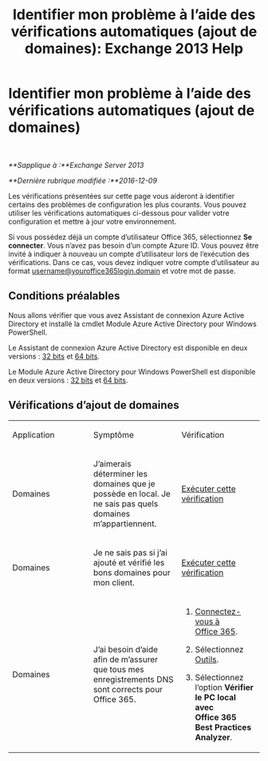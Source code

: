 ﻿---
title: 'Identifier mon problème à l’aide des vérifications automatiques (ajout de domaines): Exchange 2013 Help'
TOCTitle: Identifier mon problème à l’aide des vérifications automatiques (ajout de domaines)
ms:assetid: ea90a24b-7c9c-48d5-9475-0eb7777452f3
ms:mtpsurl: https://technet.microsoft.com/fr-fr/library/Dn793981(v=EXCHG.150)
ms:contentKeyID: 62632403
ms.date: 05/23/2018
mtps_version: v=EXCHG.150
ms.translationtype: MT
---

# Identifier mon problème à l’aide des vérifications automatiques (ajout de domaines)

 

_**Sapplique à :**Exchange Server 2013_

_**Dernière rubrique modifiée :**2016-12-09_

Les vérifications présentées sur cette page vous aideront à identifier certains des problèmes de configuration les plus courants. Vous pouvez utiliser les vérifications automatiques ci-dessous pour valider votre configuration et mettre à jour votre environnement.

Si vous possédez déjà un compte d’utilisateur Office 365, sélectionnez **Se connecter**. Vous n’avez pas besoin d’un compte Azure ID. Vous pouvez être invité à indiquer à nouveau un compte d’utilisateur lors de l’exécution des vérifications. Dans ce cas, vous devez indiquer votre compte d’utilisateur au format username@youroffice365login.domain et votre mot de passe.

## Conditions préalables

Nous allons vérifier que vous avez Assistant de connexion Azure Active Directory et installé la cmdlet Module Azure Active Directory pour Windows PowerShell.

Le Assistant de connexion Azure Active Directory est disponible en deux versions : [32 bits](https://go.microsoft.com/fwlink/?linkid=286261) et [64 bits](https://go.microsoft.com/fwlink/?linkid=286262).

Le Module Azure Active Directory pour Windows PowerShell est disponible en deux versions : [32 bits](https://go.microsoft.com/fwlink/?linkid=286258) et [64 bits](https://go.microsoft.com/fwlink/?linkid=286259).

## Vérifications d’ajout de domaines


<table>
<colgroup>
<col style="width: 33%" />
<col style="width: 33%" />
<col style="width: 33%" />
</colgroup>
<tbody>
<tr class="odd">
<td><p>Application</p></td>
<td><p>Symptôme</p></td>
<td><p>Vérification</p></td>
</tr>
<tr class="even">
<td><p>Domaines</p></td>
<td><p>J’aimerais déterminer les domaines que je possède en local. Je ne sais pas quels domaines m’appartiennent.</p></td>
<td><p><a href="https://go.microsoft.com/?linkid=9834925">Exécuter cette vérification</a></p></td>
</tr>
<tr class="odd">
<td><p>Domaines</p></td>
<td><p>Je ne sais pas si j’ai ajouté et vérifié les bons domaines pour mon client.</p></td>
<td><p><a href="https://go.microsoft.com/?linkid=9834905">Exécuter cette vérification</a></p></td>
</tr>
<tr class="even">
<td><p>Domaines</p></td>
<td><p>J’ai besoin d’aide afin de m’assurer que tous mes enregistrements DNS sont corrects pour Office 365.</p></td>
<td><ol>
<li><p><a href="https://portal.microsoftonline.com/">Connectez-vous à Office 365</a>.</p></li>
<li><p>Sélectionnez <a href="https://portal.microsoftonline.com/tools">Outils</a>.</p></li>
<li><p>Sélectionnez l’option <strong>Vérifier le PC local avec Office 365 Best Practices Analyzer</strong>.</p></li>
</ol></td>
</tr>
</tbody>
</table>

